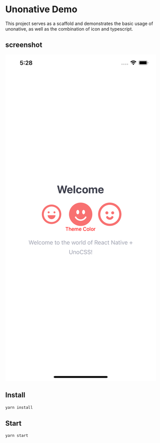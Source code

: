 # Unonative Demo
This project serves as a scaffold and demonstrates the basic usage of unonative, as well as the combination of icon and typescript.


## screenshot
![screenshot](./doc/simulator.png)

## Install
```bash
yarn install
```
## Start
```bash
yarn start
```

